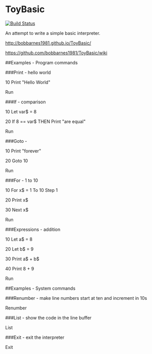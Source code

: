 # ToyBasic

[![Build Status](https://travis-ci.org/bobbarnes1981/ToyBasic.svg?branch=master)](https://travis-ci.org/bobbarnes1981/ToyBasic)

An attempt to write a simple basic interpreter.

http://bobbarnes1981.github.io/ToyBasic/

https://github.com/bobbarnes1981/ToyBasic/wiki

##Examples - Program commands

###Print - hello world

10 Print "Hello World"

Run

###If - comparison

10 Let var$ = 8

20 If 8 == var$ THEN Print "are equal"

Run

###Goto - 

10 Print "forever"

20 Goto 10

Run

###For - 1 to 10

10 For x$ = 1 To 10 Step 1

20 Print x$

30 Next x$

Run

###Expressions - addition

10 Let a$ = 8

20 Let b$ = 9

30 Print a$ + b$

40 Print 8 + 9

Run

##Examples - System commands

###Renumber - make line numbers start at ten and increment in 10s

Renumber

###List - show the code in the line buffer

List

###Exit - exit the interpreter

Exit
